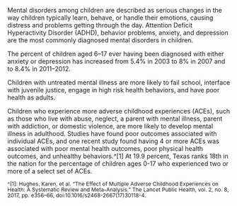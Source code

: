 Mental disorders among children are described as serious changes in the way children typically learn, behave, or handle their emotions, causing distress and problems getting through the day. Attention Deficit Hyperactivity Disorder (ADHD), behavior problems, anxiety, and depression are the most commonly diagnosed mental disorders in children.

The percent of children aged 6–17 ever having been diagnosed with either anxiety or depression has increased from 5.4% in 2003 to 8% in 2007 and to 8.4% in 2011–2012.

Children with untreated mental illness are more likely to fail school, interface with juvenile justice, engage in high risk health behaviors, and have poor health as adults.

Children who experience more adverse childhood experiences (ACEs), such as those who live with abuse, neglect, a parent with mental illness, parent with addiction, or domestic violence, are more likely to develop mental illness in adulthood. Studies have found poor outcomes associated with individual ACEs, and one recent study found having 4 or more ACEs was associated with poor mental health outcomes, poor physical health outcomes, and unhealthy behaviors.^[1] At 19.9 percent, Texas ranks 18th in the nation for the percentage of children ages 0-17 who experienced two or more of a select set of ACEs.

<span style="font-size:12px; line-height:1.1 !important">^[1]: Hughes, Karen, et al. “The Effect of Multiple Adverse Childhood Experiences on Health: A Systematic Review and Meta-Analysis.” The Lancet Public Health, vol. 2, no. 8, 2017, pp. e356–66, doi:10.1016/s2468-2667(17)30118-4.
